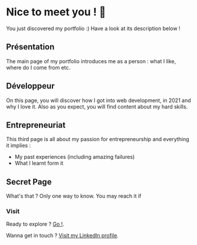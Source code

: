 # Nice to meet you ! 👋

You just discovered my portfolio :)
Have a look at its description below !

## Présentation

The main page of my portfolio introduces me as a person : what I like, where do I come from etc.


## Développeur

On this page, you will discover how I got into web development, in 2021 and why I love it.
Also as you expect, you will find content about my hard skills.


## Entrepreneuriat

This third page is all about my passion for entrepreneurship and everything it implies :
- My past experiences (including amazing failures)
- What I learnt form it

## Secret Page
What's that ? Only one way to know.
You may reach it if


### Visit


Ready to explore ?  [Go !](https://www.linkedin.com/in/augustinberne/).

Wanna get in touch ? [Visit my LinkedIn profile](https://www.linkedin.com/in/augustinberne/).
